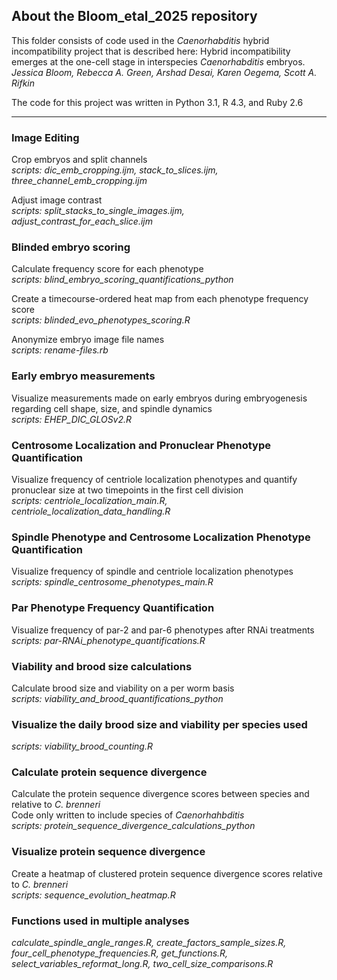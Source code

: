 ## About the Bloom_etal_2025 repository
This folder consists of code used in the *Caenorhabditis* hybrid incompatibility project that is described here: Hybrid incompatibility emerges at the one-cell stage in interspecies *Caenorhabditis* embryos.  
*Jessica Bloom, Rebecca A. Green, Arshad Desai, Karen Oegema, Scott A. Rifkin*

The code for this project was written in Python 3.1, R 4.3, and Ruby 2.6
***

### Image Editing
Crop embryos and split channels  
*scripts: dic_emb_cropping.ijm, stack_to_slices.ijm, three_channel_emb_cropping.ijm*

Adjust image contrast  
*scripts: split_stacks_to_single_images.ijm, adjust_contrast_for_each_slice.ijm*

### Blinded embryo scoring
Calculate frequency score for each phenotype  
*scripts: blind_embryo_scoring_quantifications_python*

Create a timecourse-ordered heat map from each phenotype frequency score  
*scripts: blinded_evo_phenotypes_scoring.R*

Anonymize embryo image file names  
*scripts: rename-files.rb*

### Early embryo measurements
Visualize measurements made on early embryos during embryogenesis regarding cell shape, size, and spindle dynamics  
*scripts: EHEP_DIC_GLOSv2.R*

### Centrosome Localization and Pronuclear Phenotype Quantification
Visualize frequency of centriole localization phenotypes and quantify pronuclear size at two timepoints in the first cell division  
*scripts: centriole_localization_main.R, centriole_localization_data_handling.R*

### Spindle Phenotype and Centrosome Localization Phenotype Quantification
Visualize frequency of spindle and centriole localization phenotypes  
*scripts: spindle_centrosome_phenotypes_main.R*

### Par Phenotype Frequency Quantification
Visualize frequency of par-2 and par-6 phenotypes after RNAi treatments  
*scripts: par-RNAi_phenotype_quantifications.R*

### Viability and brood size calculations
Calculate brood size and viability on a per worm basis  
*scripts: viability_and_brood_quantifications_python*

### Visualize the daily brood size and viability per species used  
*scripts: viability_brood_counting.R*

### Calculate protein sequence divergence
Calculate the protein sequence divergence scores between species and relative to *C. brenneri*  
Code only written to include species of *Caenorhahbditis*  
*scripts: protein_sequence_divergence_calculations_python*

### Visualize protein sequence divergence
Create a heatmap of clustered protein sequence divergence scores relative to *C. brenneri*   
*scripts: sequence_evolution_heatmap.R*

### Functions used in multiple analyses  
*calculate_spindle_angle_ranges.R, create_factors_sample_sizes.R, four_cell_phenotype_frequencies.R, get_functions.R, select_variables_reformat_long.R, two_cell_size_comparisons.R*

